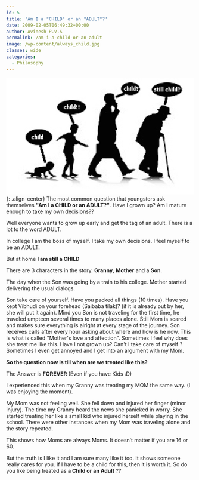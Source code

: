 ```yaml
---
id: 5
title: 'Am I a "CHILD" or an "ADULT"?'
date: 2009-02-05T06:49:32+00:00
author: Avinesh P.V.S
permalink: /am-i-a-child-or-an-adult
image: /wp-content/always_child.jpg
classes: wide
categories:
  - Philosophy
---
```

![image-center](/wp-content/always_child.jpg){: .align-center}
The most common question that youngsters ask themselves **"Am I a CHILD or an ADULT?"**. 
Have I grown up? Am I mature enough to take my own decisions??

Well everyone wants to grow up early and get the tag of an adult. 
There is a lot to the word ADULT.  
<!--more-->

In college I am the boss of myself.
I take my own decisions. 
I feel myself to be an ADULT.

But at home **I am still a CHILD**

There are 3 characters in the story. **Granny**, **Mother** and a **Son**.

The day when the Son was going by a train to his college. 
Mother started delivering the usual dialogs.

Son take care of yourself. 
Have you packed all things (10 times). 
Have you kept Vibhudi on your forehead (Saibaba tilak)?
(if it is already put by her, she will put it again). 
Mind you Son is not traveling for the first time, 
he traveled umpteen several times to many places alone. 
Still Mom is scared and makes sure everything is alright at every stage of the journey. 
Son receives calls after every hour asking about where and how is he now. 
This is what is called "Mother's love and affection". 
Sometimes I feel why does she treat me like this. 
Have I not grown up? 
Can't I take care of myself ? 
Sometimes I even get annoyed and I get into an argument with my Mom.

**So the question now is till when are we treated like this?**

The Answer is **FOREVER** (Even if you have Kids :D)

I experienced this when my Granny was treating my MOM the same way. 
(I was enjoying the moment).

My Mom was not feeling well. She fell down and injured her finger (minor injury).
The time my Granny heard the news she panicked in worry. 
She started treating her like a small kid who injured herself while playing in the school.
There were other instances when my Mom was traveling alone and the story repeated.

This shows how Moms are always Moms. It doesn&#8217;t matter if you are 16 or 60.

But the truth is I like it and I am sure many like it too. 
It shows someone really cares for you. 
If I have to be a child for this, then it is worth it. 
So do you like being treated as  **a Child or an Adult** ??